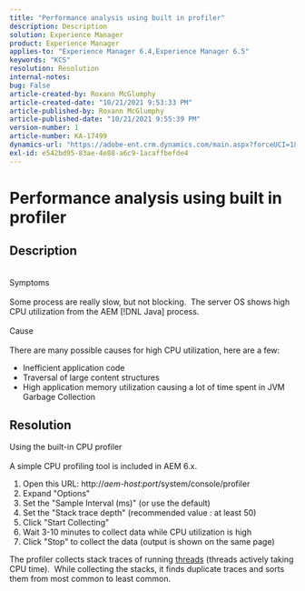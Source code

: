 ```yaml
---
title: "Performance analysis using built in profiler"
description: Description
solution: Experience Manager
product: Experience Manager
applies-to: "Experience Manager 6.4,Experience Manager 6.5"
keywords: "KCS"
resolution: Resolution
internal-notes: 
bug: False
article-created-by: Roxann McGlumphy
article-created-date: "10/21/2021 9:53:33 PM"
article-published-by: Roxann McGlumphy
article-published-date: "10/21/2021 9:55:39 PM"
version-number: 1
article-number: KA-17499
dynamics-url: "https://adobe-ent.crm.dynamics.com/main.aspx?forceUCI=1&pagetype=entityrecord&etn=knowledgearticle&id=05e3864f-b932-ec11-b6e5-000d3a5ba97a"
exl-id: e542bd95-83ae-4e88-a6c9-1acaffbefde4
---
```

# Performance analysis using built in profiler

## Description

<br>Symptoms<br><br>
Some process are really slow, but not blocking.  The server OS shows high CPU utilization from the AEM [!DNL Java] process.
<br><br>Cause<br><br>
There are many possible causes for high CPU utilization, here are a few:

- Inefficient application code
- Traversal of large content structures
- High application memory utilization causing a lot of time spent in JVM Garbage Collection



## Resolution

Using the built-in CPU profiler<br><br>
A simple CPU profiling tool is included in AEM 6.x.

1. Open this URL: http://*aem-host:port*/system/console/profiler
2. Expand "Options"
3. Set the "Sample Interval (ms)" (or use the default)
4. Set the "Stack trace depth" (recommended value : at least 50)
5. Click "Start Collecting"
6. Wait 3-10 minutes to collect data while CPU utilization is high
7. Click "Stop" to collect the data (output is shown on the same page)


The profiler collects stack traces of running [threads](https://docs.oracle.com/javase/tutorial/essential/concurrency/threads.html) (threads actively taking CPU time).  While collecting the stacks, it finds duplicate traces and sorts them from most common to least common.
